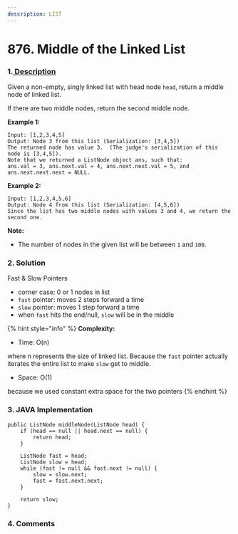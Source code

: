 ```yaml
---
description: LIST
---
```


# 876. Middle of the Linked List

### 1.[ Description](https://leetcode.com/problems/middle-of-the-linked-list/)

Given a non-empty, singly linked list with head node `head`, return a middle node of linked list.

If there are two middle nodes, return the second middle node.

**Example 1:**

```text
Input: [1,2,3,4,5]
Output: Node 3 from this list (Serialization: [3,4,5])
The returned node has value 3.  (The judge's serialization of this node is [3,4,5]).
Note that we returned a ListNode object ans, such that:
ans.val = 3, ans.next.val = 4, ans.next.next.val = 5, and ans.next.next.next = NULL.
```

**Example 2:**

```text
Input: [1,2,3,4,5,6]
Output: Node 4 from this list (Serialization: [4,5,6])
Since the list has two middle nodes with values 3 and 4, we return the second one.
```

**Note:**

* The number of nodes in the given list will be between `1` and `100`.



### 2. Solution

Fast & Slow Pointers

* corner case: 0 or 1 nodes in list
* `fast` pointer: moves 2 steps forward a time
* `slow` pointer: moves 1 step forward a time
* when `fast` hits the end/null, `slow` will be in the middle

{% hint style="info" %}
**Complexity:**

* Time: O\(n\)  

where n represents the size of linked list. Because the `fast` pointer actually iterates the entire list to make `slow` get to middle.

* Space: O\(1\) 

because we used constant extra space for the two pointers
{% endhint %}



### 3. JAVA Implementation

```text
public ListNode middleNode(ListNode head) {
    if (head == null || head.next == null) {
        return head;
    }
        
    ListNode fast = head;
    ListNode slow = head;
    while (fast != null && fast.next != null) {
        slow = slow.next;
        fast = fast.next.next;
    }
        
    return slow;
}
```



### 4. Comments

